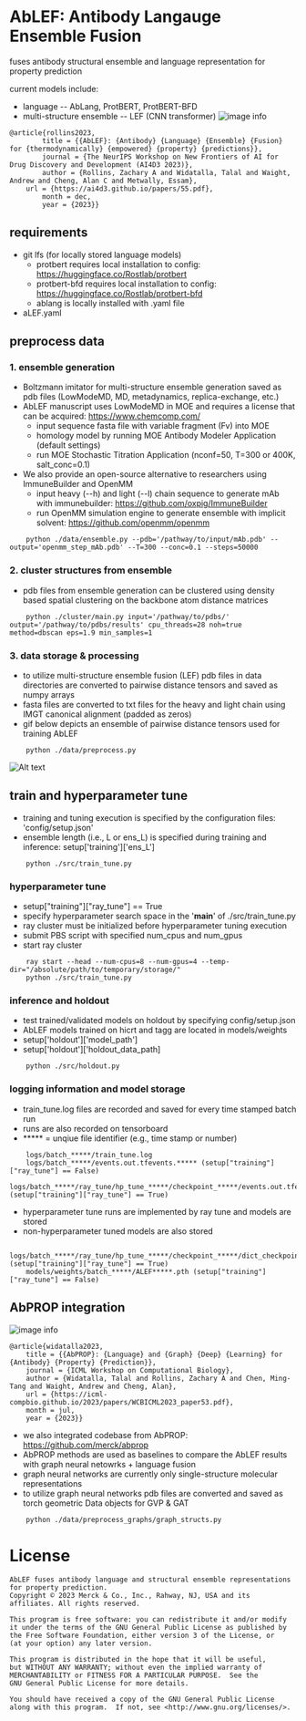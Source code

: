 # AbLEF: Antibody Langauge Ensemble Fusion

fuses antibody structural ensemble and language representation for property prediction

current models include:
- language -- AbLang, ProtBERT, ProtBERT-BFD
- multi-structure ensemble -- LEF (CNN transformer)
![image info](pics/AbLEF.png)
```
@article{rollins2023,
        title = {{AbLEF}: {Antibody} {Language} {Ensemble} {Fusion} for {thermodynamically} {empowered} {property} {predictions}},
        journal = {The NeurIPS Workshop on New Frontiers of AI for Drug Discovery and Development (AI4D3 2023)},
        author = {Rollins, Zachary A and Widatalla, Talal and Waight, Andrew and Cheng, Alan C and Metwally, Essam},
	url = {https://ai4d3.github.io/papers/55.pdf},
        month = dec,
        year = {2023}}
```
## requirements
- git lfs (for locally stored language models)
    - protbert requires local installation to config: https://huggingface.co/Rostlab/protbert
    - protbert-bfd requires local installation to config: https://huggingface.co/Rostlab/protbert-bfd
    - ablang is locally installed with .yaml file
- aLEF.yaml

## preprocess data
### 1. ensemble generation
- Boltzmann imitator for multi-structure ensemble generation saved as pdb files (LowModeMD, MD, metadynamics, replica-exchange, etc.)
- AbLEF manuscript uses LowModeMD in MOE and requires a license that can be acquired: https://www.chemcomp.com/
	- input sequence fasta file with variable fragment (Fv) into MOE
 	- homology model by running MOE Antibody Modeler Application (default settings)
  	- run MOE Stochastic Titration Application (nconf=50, T=300 or 400K, salt_conc=0.1) 
- We also provide an open-source alternative to researchers using ImmuneBuilder and OpenMM
	- input heavy (--h) and light (--l) chain sequence to generate mAb with immunebuilder: https://github.com/oxpig/ImmuneBuilder
 	- run OpenMM simulation engine to generate ensemble with implicit solvent: https://github.com/openmm/openmm
```
    python ./data/ensemble.py --pdb='/pathway/to/input/mAb.pdb' --output='openmm_step_mAb.pdb' --T=300 --conc=0.1 --steps=50000
```
### 2. cluster structures from ensemble
- pdb files from ensemble generation can be clustered using density based spatial clustering on the backbone atom distance matrices
```
    python ./cluster/main.py input='/pathway/to/pdbs/' output='/pathway/to/pdbs/results' cpu_threads=28 noh=true method=dbscan eps=1.9 min_samples=1 
```
### 3. data storage & processing 
- to utilize multi-structure ensemble fusion (LEF) pdb files in data directories are converted to pairwise distance tensors and saved as numpy arrays
- fasta files are converted to txt files for the heavy and light chain using IMGT canonical alignment (padded as zeros)
- gif below depicts an ensemble of pairwise distance tensors used for training AbLEF
```
    python ./data/preprocess.py
```

![Alt text](pics/Ab.gif)

## train and hyperparameter tune
- training and tuning execution is specified by the configuration files: 'config/setup.json'
- ensemble length (i.e., L or ens_L) is specified during training and inference: setup['training']['ens_L']
```
    python ./src/train_tune.py
```

### hyperparameter tune
- setup["training"]["ray_tune"] == True
- specify hyperparameter search space in the '__main__' of ./src/train_tune.py
- ray cluster must be initialized before hyperparameter tuning execution
- submit PBS script with specified num_cpus and num_gpus
- start ray cluster
```
    ray start --head --num-cpus=8 --num-gpus=4 --temp-dir="/absolute/path/to/temporary/storage/"
    python ./src/train_tune.py
```

### inference and holdout
- test trained/validated models on holdout by specifying config/setup.json
- AbLEF models trained on hicrt and tagg are located in models/weights
- setup['holdout']['model_path']
- setup['holdout']['holdout_data_path]
```
    python ./src/holdout.py
```

### logging information and model storage
- train_tune.log files are recorded and saved for every time stamped batch run
- runs are also recorded on tensorboard
- ***** = unqiue file identifier (e.g., time stamp or number)
```
    logs/batch_*****/train_tune.log
    logs/batch_*****/events.out.tfevents.***** (setup["training"]["ray_tune"] == False)
    logs/batch_*****/ray_tune/hp_tune_*****/checkpoint_*****/events.out.tfevents.***** (setup["training"]["ray_tune"] == True)
```

- hyperparameter tune runs are implemented by ray tune and models are stored
- non-hyperparameter tuned models are also stored
```
    logs/batch_*****/ray_tune/hp_tune_*****/checkpoint_*****/dict_checkpoint.pkl (setup["training"]["ray_tune"] == True)
    models/weights/batch_*****/ALEF*****.pth (setup["training"]["ray_tune"] == False)
```
## AbPROP integration

![image info](pics/abprop.png)

```
@article{widatalla2023,
	title = {{AbPROP}: {Language} and {Graph} {Deep} {Learning} for {Antibody} {Property} {Prediction}},
	journal = {ICML Workshop on Computational Biology},
	author = {Widatalla, Talal and Rollins, Zachary A and Chen, Ming-Tang and Waight, Andrew and Cheng, Alan},
	url = {https://icml-compbio.github.io/2023/papers/WCBICML2023_paper53.pdf},
	month = jul,
	year = {2023}}
```

- we also integrated codebase from AbPROP: https://github.com/merck/abprop 
- AbPROP methods are used as baselines to compare the AbLEF results with graph neural netowrks + language fusion
- graph neural networks are currently only single-structure molecular representations
- to utilize graph neural networks pdb files are converted and saved as torch geometric Data objects for GVP & GAT
```
    python ./data/preprocess_graphs/graph_structs.py
```

# License
    AbLEF fuses antibody language and structural ensemble representations for property prediction.
    Copyright © 2023 Merck & Co., Inc., Rahway, NJ, USA and its affiliates. All rights reserved.

    This program is free software: you can redistribute it and/or modify
    it under the terms of the GNU General Public License as published by
    the Free Software Foundation, either version 3 of the License, or
    (at your option) any later version.

    This program is distributed in the hope that it will be useful,
    but WITHOUT ANY WARRANTY; without even the implied warranty of
    MERCHANTABILITY or FITNESS FOR A PARTICULAR PURPOSE.  See the
    GNU General Public License for more details.

    You should have received a copy of the GNU General Public License
    along with this program.  If not, see <http://www.gnu.org/licenses/>.
